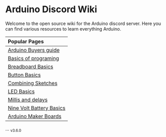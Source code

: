 # Arduino Discord Wiki


Welcome to the open source wiki for the Arduino discord server. Here you can find various resources to learn everything Arduino.

|   Popular Pages                                    |
|   :---------------------------------------------   |
|   [Arduino Buyers guide](arduinobuyersguide.md)    |
|   [Basics of programing](basicsOfProgramming.md)   |
|   [Breadboard Basics](breadBoard.md)               |
|   [Button Basics](buttons.md)                      |
|   [Combining Sketches](combiningSketches.md)       |
|   [LED Basics](ledResistors.md)                    |
|   [Millis and delays](millisVsDelay.md)            |
|   [Nine Volt Battery Basics](nineVolts.md)         |
|   [Arduino Maker Boards](makerboards.md)           |

...
<sub>v3.6.0</sub>